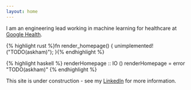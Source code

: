 ```yaml
---
layout: home
---
```


I am an engineering lead working in machine learning for healthcare at [Google Health](https://health.google).

{% highlight rust %}fn render_homepage() { unimplemented!("TODO(askham)"); }{% endhighlight %}

{% highlight haskell %}
renderHomepage :: IO ()
renderHomepage = error "TODO(askham)"
{% endhighlight %}

This site is under construction - see my [LinkedIn](https://linkedin.com/harryaskham) for more information.
